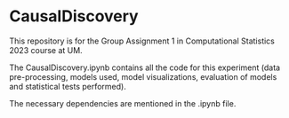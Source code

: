 # CausalDiscovery

This repository is for the Group Assignment 1 in Computational Statistics 2023 course at UM.

The CausalDiscovery.ipynb contains all the code for this experiment (data pre-processing, models used, model visualizations, evaluation of models and statistical tests performed).

The necessary dependencies are mentioned in the .ipynb file. 

